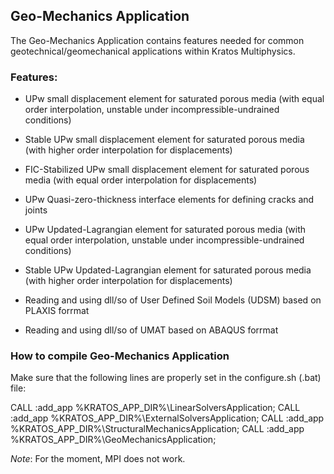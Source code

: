 ## Geo-Mechanics Application

The Geo-Mechanics Application contains features needed for common geotechnical/geomechanical applications within Kratos Multiphysics.

### Features:

- UPw small displacement element for saturated porous media (with
equal order interpolation, unstable under incompressible-undrained
conditions)

- Stable UPw small displacement element for saturated porous media
(with higher order interpolation for displacements)

- FIC-Stabilized UPw small displacement element for saturated porous media
(with equal order interpolation for displacements)

- UPw Quasi-zero-thickness interface elements for defining cracks and
joints

- UPw Updated-Lagrangian element for saturated porous media (with
equal order interpolation, unstable under incompressible-undrained
conditions)

- Stable UPw Updated-Lagrangian element for saturated porous media
(with higher order interpolation for displacements)

- Reading and using dll/so of User Defined Soil Models (UDSM) based on PLAXIS forrmat

- Reading and using dll/so of UMAT based on ABAQUS forrmat

### How to compile Geo-Mechanics Application

Make sure that the following lines are properly set in the configure.sh (.bat) file:

CALL :add_app %KRATOS_APP_DIR%\LinearSolversApplication;
CALL :add_app %KRATOS_APP_DIR%\ExternalSolversApplication;
CALL :add_app %KRATOS_APP_DIR%\StructuralMechanicsApplication;
CALL :add_app %KRATOS_APP_DIR%\GeoMechanicsApplication;


*Note*: For the moment, MPI does not work.

